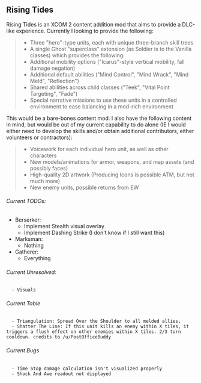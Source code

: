 ## Rising Tides

Rising Tides is an XCOM 2 content addition mod that aims to provide a DLC-like experience. Currently I looking to provide the following:

>- Three "hero"-type units, each with unique three-branch skill trees
>- A single Ghost "superclass" extension (as Soldier is to the Vanilla classes) which provides the following:
>  - Additional mobility options ("Icarus"-style vertical mobility, fall damage negation)
>  - Additional default abilities ("Mind Control", "Mind Wrack", "Mind Meld", "Reflection")
>  - Shared abilities across child classes ("Teek", "Vital Point Targeting", "Fade")
>- Special narrative missions to use these units in a controlled environment to ease balancing in a mod-rich environment

This would be a bare-bones content mod. I also have the following content in mind, but would be out of my current capability to do alone (IE I would either need to develop the skills and/or obtain additional contributors, either volunteers or contractors):

>- Voicework for each individual hero unit, as well as other characters 
>- New models/animations for armor, weapons, and map assets (and possibly faces)
>- High-quality 2D artwork (Producing Icons is possible ATM, but not much more)
>- New enemy units, possible returns from EW

###### Current TODOs: 
  - Berserker:
      - Implement Stealth visual overlay
      - Implement Dashing Strike (I don't know if I still want this)
  - Marksman: 
      - Nothing
  - Gatherer: 
      - Everything

###### Current Unresolved:
      - Visuals
###### Current Table
      - Triangulation: Spread Over the Shoulder to all melded allies.
      - Shatter The Line: If this unit kills an enemy within X tiles, it triggers a flush effect on other enemies within X tiles. 2/3 turn cooldown. credits to /u/PostOfficeBuddy
###### Current Bugs
      - Time Stop damage calculation isn't visualized properly
      - Shock And Awe readout not displayed
              
              
